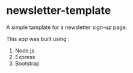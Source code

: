 # newsletter-template
A simple tamplate for a newsletter sign-up page.

This app was built using : 
1. Node.js
2. Express
3. Bootstrap

